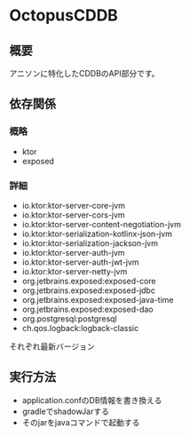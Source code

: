 # OctopusCDDB
## 概要
アニソンに特化したCDDBのAPI部分です。

## 依存関係
### 概略
 - ktor
 - exposed

### 詳細
- io.ktor:ktor-server-core-jvm
- io.ktor:ktor-server-cors-jvm
- io.ktor:ktor-server-content-negotiation-jvm
- io.ktor:ktor-serialization-kotlinx-json-jvm
- io.ktor:ktor-serialization-jackson-jvm
- io.ktor:ktor-server-auth-jvm
- io.ktor:ktor-server-auth-jwt-jvm
- io.ktor:ktor-server-netty-jvm
- org.jetbrains.exposed:exposed-core
- org.jetbrains.exposed:exposed-jdbc
- org.jetbrains.exposed:exposed-java-time
- org.jetbrains.exposed:exposed-dao
- org.postgresql:postgresql
- ch.qos.logback:logback-classic

それぞれ最新バージョン

## 実行方法
 - application.confのDB情報を書き換える
 - gradleでshadowJarする
 - そのjarをjavaコマンドで起動する

